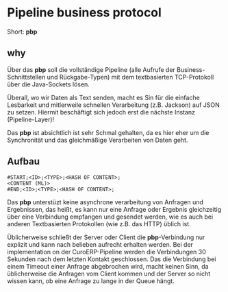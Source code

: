 # Pipeline business protocol

Short: **pbp**

## why

Über das **pbp** soll die vollständige Pipeline (alle Aufrufe der Business-Schnittstellen und Rückgabe-Typen) mit dem textbasierten TCP-Protokoll über die Java-Sockets lösen.

Überall, wo wir Daten als Text senden, macht es Sin für die einfache Lesbarkeit und mitlerweile schnellen Verarbeitung (z.B. Jackson) auf JSON zu setzen. Hiermit beschäftigt sich jedoch erst die nächste Instanz (Pipeline-Layer)!

Das **pbp** ist absichtlich ist sehr Schmal gehalten, da es hier eher um die Synchronität und das gleichmäßige Verarbeiten von Daten geht.

## Aufbau

```
#START;<ID>;<TYPE>;<HASH OF CONTENT>;
<CONTENT (ML)>
#END;<ID>;<TYPE>;<HASH OF CONTENT>;
```

Das **pbp** unterstüzt keine asynchrone verarbeitung von Anfragen und Ergebnissen, das heißt, es kann nur eine Anfrage oder Ergebnis gleichzeitig über eine Verbindung empfangen und gesendet werden, wie es auch bei anderen Textbasierten Protokollen (wie z.B. das HTTP) üblich ist.

Üblicherweise schließt der Server oder Client die **pbp**-Verbindung nur explizit und kann nach belieben aufrecht erhalten werden. Bei der implementation on der CuroERP-Pipeline werden die Verbindungen 30 Sekunden nach dem letzten Kontakt geschlossen. Das die Verbindung bei einem Timeout einer Anfrage abgebrochen wird, macht keinen Sinn, da üblicherweise die Anfragen vom Client kommen und der Server so nicht wissen kann, ob eine Anfrage zu lange in der Queue hängt.

 

 